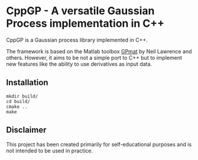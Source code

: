 # CppGP - A versatile Gaussian Process implementation in C++

CppGP is a Gaussian process library implemented in C++.

The framework is based on the Matlab toolbox [GPmat](https://github.com/SheffieldML/GPmat) by Neil Lawrence and others. However, it aims to be not a simple port to C++ but to implement new features like the ability to use derivatives as input data.

## Installation
```
mkdir build/
cd build/
cmake ..
make
```

## Disclaimer
This project has been created primarily for self-educational purposes and is not intended to be used in practice.
